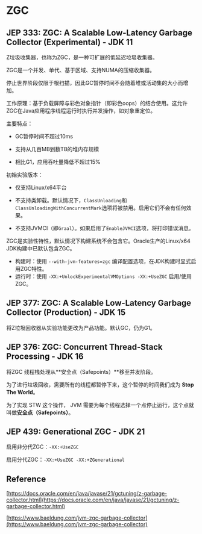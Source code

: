 # ZGC

## JEP 333: ZGC: A Scalable Low-Latency Garbage Collector (Experimental) - JDK 11

Z垃圾收集器，也称为ZGC，是一种可扩展的低延迟垃圾收集器。

ZGC是一个并发、单代、基于区域、支持NUMA的压缩收集器。

停止世界阶段仅限于根扫描，因此GC暂停时间不会随着堆或活动集的大小而增加。

工作原理：基于负载屏障与彩色对象指针（即彩色oops）的结合使用。这允许ZGC在Java应用程序线程运行时执行并发操作，如对象重定位。

主要特点：

- GC暂停时间不超过10ms

- 支持从几百MB到数TB的堆内存规模

- 相比G1，应用吞吐量降低不超过15%

初始实验版本：

- 仅支持Linux/x64平台

- 不支持类卸载。默认情况下，`ClassUnloading`和`ClassUnloadingWithConcurrentMark`选项将被禁用。启用它们不会有任何效果。

- 不支持JVMCI（即`Graal`）。如果启用了`EnableJVMCI`选项，将打印错误消息。

ZGC是实验性特性，默认情况下构建系统不会包含它。Oracle生产的Linux/x64 JDK构建中已默认包含ZGC。

- 构建时：使用 `--with-jvm-features=zgc` 编译配置选项，在JDK构建时显式启用ZGC特性。
- 运行时：使用 `-XX:+UnlockExperimentalVMOptions -XX:+UseZGC` 启用/使用ZGC。

## JEP 377: ZGC: A Scalable Low-Latency Garbage Collector (Production) - JDK 15

将Z垃圾回收器从实验功能更改为产品功能。默认GC，仍为G1。

## JEP 376: ZGC: Concurrent Thread-Stack Processing - JDK 16

将ZGC 线程栈处理从**安全点（Safepoints）**移至并发阶段。

为了进行垃圾回收，需要所有的线程都暂停下来，这个暂停的时间我们成为 **Stop The World**。

为了实现 STW 这个操作， JVM 需要为每个线程选择一个点停止运行，这个点就叫做**安全点（Safepoints）**。

## JEP 439: Generational ZGC - JDK 21

启用非分代ZGC：`-XX:+UseZGC`

启用分代ZGC：`-XX:+UseZGC -XX:+ZGenerational`

## Reference

[https://docs.oracle.com/en/java/javase/21/gctuning/z-garbage-collector.html](https://docs.oracle.com/en/java/javase/21/gctuning/z-garbage-collector.html)

[https://www.baeldung.com/jvm-zgc-garbage-collector](https://www.baeldung.com/jvm-zgc-garbage-collector)